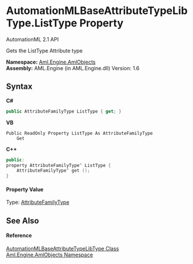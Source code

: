 # AutomationMLBaseAttributeTypeLibType.ListType Property 
AutomationML 2.1 API 

Gets the ListType Attribute type

**Namespace:**&nbsp;<a href="N_Aml_Engine_AmlObjects">Aml.Engine.AmlObjects</a><br />**Assembly:**&nbsp;AML.Engine (in AML.Engine.dll) Version: 1.6

## Syntax

**C#**<br />
``` C#
public AttributeFamilyType ListType { get; }
```

**VB**<br />
``` VB
Public ReadOnly Property ListType As AttributeFamilyType
	Get
```

**C++**<br />
``` C++
public:
property AttributeFamilyType^ ListType {
	AttributeFamilyType^ get ();
}
```


#### Property Value
Type: <a href="T_Aml_Engine_CAEX_AttributeFamilyType">AttributeFamilyType</a>

## See Also


#### Reference
<a href="T_Aml_Engine_AmlObjects_AutomationMLBaseAttributeTypeLibType">AutomationMLBaseAttributeTypeLibType Class</a><br /><a href="N_Aml_Engine_AmlObjects">Aml.Engine.AmlObjects Namespace</a><br />